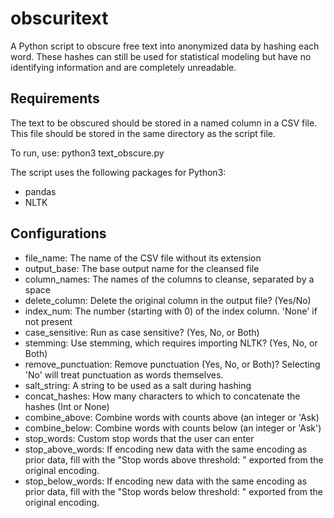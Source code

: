 # obscuritext
A Python script to obscure free text into anonymized data by hashing each word. These hashes can still be used for statistical modeling but have no identifying information and are completely unreadable.

## Requirements
The text to be obscured should be stored in a named column in a CSV file. This file should be stored in the same directory as the script file.

To run, use: python3 text_obscure.py

The script uses the following packages for Python3:
- pandas
- NLTK


## Configurations
- file_name: The name of the CSV file without its extension
- output_base: The base output name for the cleansed file
- column_names: The names of the columns to cleanse, separated by a space
- delete_column: Delete the original column in the output file? (Yes/No)
- index_num: The number (starting with 0) of the index column. 'None' if not present
- case_sensitive: Run as case sensitive? (Yes, No, or Both)
- stemming: Use stemming, which requires importing NLTK? (Yes, No, or Both)
- remove_punctuation: Remove punctuation (Yes, No, or Both)? Selecting 'No' will treat punctuation as words themselves.
- salt_string: A string to be used as a salt during hashing
- concat_hashes: How many characters to which to concatenate the hashes (Int or None)
- combine_above: Combine words with counts above (an integer or 'Ask)
- combine_below: Combine words with counts below (an integer or 'Ask')
- stop_words: Custom stop words that the user can enter
- stop_above_words: If encoding new data with the same encoding as prior data, fill with the "Stop words above threshold: " exported from the original encoding.
- stop_below_words: If encoding new data with the same encoding as prior data, fill with the "Stop words below threshold: " exported from the original encoding.
